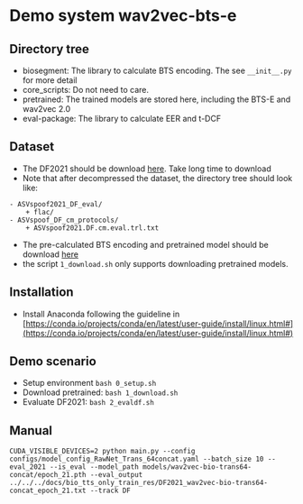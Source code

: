 # Demo system wav2vec-bts-e

## Directory tree
- biosegment: The library to calculate BTS encoding. The see `__init__.py` for more detail
- core_scripts: Do not need to care.
- pretrained: The trained models are stored here, including the BTS-E and wav2vec 2.0
- eval-package: The library to calculate EER and t-DCF

## Dataset
- The DF2021 should be download [here](https://zenodo.org/records/4835108). Take long time to download
- Note that after decompressed the dataset, the directory tree should look like:
```
- ASVspoof2021_DF_eval/
    + flac/
- ASVspoof_DF_cm_protocols/
    + ASVspoof2021.DF.cm.eval.trl.txt
```
- The pre-calculated BTS encoding and pretrained model should be download [here](https://drive.google.com/drive/folders/1uuPaP2c117h6yWvNIyh-91JlMPnTQfxw?usp=drive_link)
- the script `1_download.sh` only supports downloading pretrained models.

## Installation
- Install Anaconda following the guideline in [https://conda.io/projects/conda/en/latest/user-guide/install/linux.html#](https://conda.io/projects/conda/en/latest/user-guide/install/linux.html#)

## Demo scenario
- Setup environment `bash 0_setup.sh`
- Download pretrained: `bash 1_download.sh`
- Evaluate DF2021: `bash 2_evaldf.sh`
<!-- - Calculate EER: `bash 3_scoring.sh` -->

## Manual

```
CUDA_VISIBLE_DEVICES=2 python main.py --config configs/model_config_RawNet_Trans_64concat.yaml --batch_size 10 --eval_2021 --is_eval --model_path models/wav2vec-bio-trans64-concat/epoch_21.pth --eval_output ../../../docs/bio_tts_only_train_res/DF2021_wav2vec-bio-trans64-concat_epoch_21.txt --track DF
```

